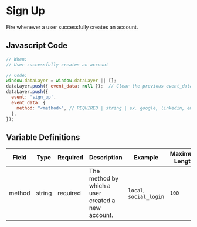 # Sign Up

Fire whenever a user successfully creates an account.

## Javascript Code

```js
// When:
// User successfully creates an account

// Code:
window.dataLayer = window.dataLayer || [];
dataLayer.push({ event_data: null });  // Clear the previous event_data object.
dataLayer.push({
  event: 'sign_up',
  event_data: {
    method: "<method>", // REQUIRED | string | ex. google, linkedin, email and password
  },
});
```

## Variable Definitions

|Field|Type|Required|Description|Example|Maximum Length|
| --- | --- | --- | --- | --- | --- |
|method|string|required|The method by which a user created a new account.|`local`, `social_login`|`100`|

